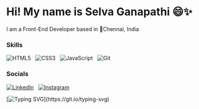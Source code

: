 # Hi! My name is Selva Ganapathi 😄✨
I am a Front-End Developer based in 📍Chennai, India


### Skills

![HTML5](https://img.shields.io/badge/html5-%23E34F26.svg?style=for-the-badge&logo=html5&logoColor=white) &nbsp; ![CSS3](https://img.shields.io/badge/css3-%231572B6.svg?style=for-the-badge&logo=css3&logoColor=white) &nbsp; ![JavaScript](https://img.shields.io/badge/javascript-%23323330.svg?style=for-the-badge&logo=javascript&logoColor=%23F7DF1E) &nbsp; ![Git](https://img.shields.io/badge/git-%23F05033.svg?style=for-the-badge&logo=git&logoColor=white)


### Socials

<a href="https://www.linkedin.com/in/selva-ganapathi/" rel="nofollow">![LinkedIn](https://img.shields.io/badge/linkedin-%230077B5.svg?style=for-the-badge&logo=linkedin&logoColor=white)</a>  &nbsp;  <a href="https://www.instagram.com/mr_selva_g" rel="nofollow">![Instagram](https://img.shields.io/badge/Instagram-%23E4405F.svg?style=for-the-badge&logo=Instagram&logoColor=white)</a>


[![Typing SVG](https://readme-typing-svg.demolab.com?font=Fira+Code&weight=800&duration=3000&pause=600&color=F79A00&random=false&width=435&lines=Thanks+for+Visiting!;Follow+Me!!)](https://git.io/typing-svg)


<!-- <a href=”https://www.linkedin.com/in/yushi95/"><img align=”left” src=”https://raw.githubusercontent.com/yushi1007/yushi1007/main/images/linkedin.svg" alt=”Yu Shi | LinkedIn” width=”21px”/></a>

**selva1011/selva1011** is a ✨ _special_ ✨ repository because its `README.md` (this file) appears on your GitHub profile.

Here are some ideas to get you started:

- 🔭 I’m currently working on ...
- 🌱 I’m currently learning ...
- 👯 I’m looking to collaborate on ...
- 🤔 I’m looking for help with ...
- 💬 Ask me about ...
- 📫 How to reach me: ...
- 😄 Pronouns: ...
- ⚡ Fun fact: ...
-->

